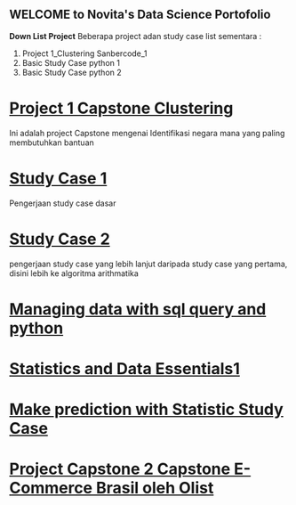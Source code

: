 ## WELCOME to Novita's Data Science Portofolio

**Down List Project**
 Beberapa project adan study case list sementara :
 
1. Project 1_Clustering Sanbercode_1
2. Basic Study Case python 1
3. Basic Study Case python 2


# [Project 1 Capstone Clustering](https://github.com/NovitaDian20/Nov_Portofolio_DataScience/blob/main/Project1_Clustering/Clustering_1.ipynb)
Ini adalah project Capstone mengenai Identifikasi negara mana yang paling membutuhkan bantuan

# [Study Case 1](https://github.com/NovitaDian20/Nov_Portofolio_DataScience/blob/main/Jawaban%20Python%20Basics%20Study%20case.ipynb)
Pengerjaan study case dasar 

# [Study Case 2](https://github.com/NovitaDian20/Nov_Portofolio_DataScience/blob/main/Jawab%20Study%20Case.ipynb)
pengerjaan study case yang lebih lanjut daripada study case yang pertama, disini lebih ke algoritma arithmatika

# [Managing data with sql query and python](https://github.com/NovitaDian20/Nov_Portofolio_DataScience/tree/main/Project_Databased)

# [Statistics and Data Essentials1](https://github.com/NovitaDian20/Nov_Portofolio_DataScience/blob/main/Statistics%20and%20Data%20Essentials1.ipynb)

# [Make prediction with Statistic Study Case](https://github.com/NovitaDian20/Nov_Portofolio_DataScience/blob/main/Make%20prediction%20with%20Statistic%20Study%20Case.ipynb)

# [Project Capstone 2 Capstone E-Commerce Brasil oleh Olist](https://github.com/NovitaDian20/Nov_Portofolio_DataScience/tree/main/Project2_Capstone)






